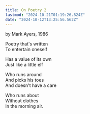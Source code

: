 ```yaml
---
title: On Poetry 2
lastmod: "2024-10-21T01:19:26.824Z"
date: "2024-10-12T13:25:56.562Z"
---
```


by Mark Ayers, 1986

Poetry that's written\
To entertain oneself

Has a value of its own\
Just like a little elf

Who runs around\
And picks his toes\
And doesn't have a care

Who runs about\
Without clothes\
In the morning air.
